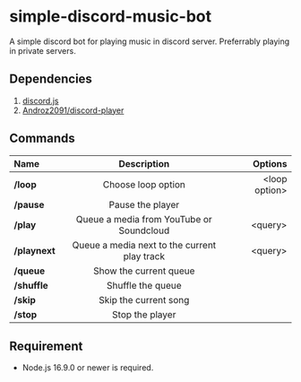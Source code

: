 # simple-discord-music-bot
A simple discord bot for playing music in discord server. Preferrably playing in private servers.

## Dependencies
1. [discord.js](https://github.com/discordjs/discord.js)
2. [Androz2091/discord-player](https://github.com/Androz2091/discord-player)

## Commands
| Name          |                 Description                  |        Options |
| :------------ | :------------------------------------------: | -------------: |
| **/loop**     |              Choose loop option              | \<loop option> |
| **/pause**    |               Pause the player               |                |
| **/play**     |   Queue a media from YouTube or Soundcloud   |       \<query> |
| **/playnext** | Queue a media next to the current play track |       \<query> |
| **/queue**    |            Show the current queue            |                |
| **/shuffle**  |              Shuffle the queue               |                |
| **/skip**     |            Skip the current song             |                |
| **/stop**     |               Stop the player                |                |

## Requirement
- Node.js 16.9.0 or newer is required.